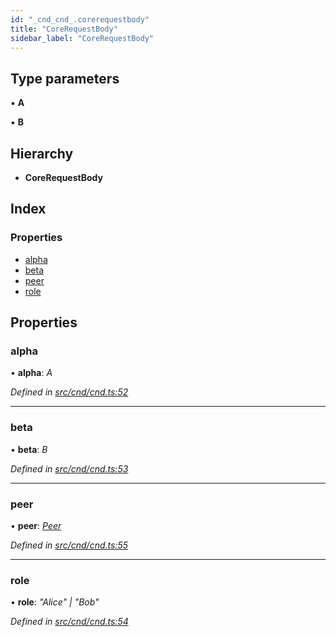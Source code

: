 ```yaml
---
id: "_cnd_cnd_.corerequestbody"
title: "CoreRequestBody"
sidebar_label: "CoreRequestBody"
---
```


## Type parameters

▪ **A**

▪ **B**

## Hierarchy

* **CoreRequestBody**

## Index

### Properties

* [alpha](_cnd_cnd_.corerequestbody.md#alpha)
* [beta](_cnd_cnd_.corerequestbody.md#beta)
* [peer](_cnd_cnd_.corerequestbody.md#peer)
* [role](_cnd_cnd_.corerequestbody.md#role)

## Properties

###  alpha

• **alpha**: *A*

*Defined in [src/cnd/cnd.ts:52](https://github.com/comit-network/comit-js-sdk/blob/cef77e4/src/cnd/cnd.ts#L52)*

___

###  beta

• **beta**: *B*

*Defined in [src/cnd/cnd.ts:53](https://github.com/comit-network/comit-js-sdk/blob/cef77e4/src/cnd/cnd.ts#L53)*

___

###  peer

• **peer**: *[Peer](_cnd_cnd_.peer.md)*

*Defined in [src/cnd/cnd.ts:55](https://github.com/comit-network/comit-js-sdk/blob/cef77e4/src/cnd/cnd.ts#L55)*

___

###  role

• **role**: *"Alice" | "Bob"*

*Defined in [src/cnd/cnd.ts:54](https://github.com/comit-network/comit-js-sdk/blob/cef77e4/src/cnd/cnd.ts#L54)*
